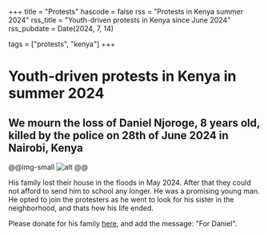 +++
title = "Protests"
hascode = false
rss = "Protests in Kenya summer 2024"
rss_title = "Youth-driven protests in Kenya since June 2024"
rss_pubdate = Date(2024, 7, 14)

tags = ["protests", "kenya"]
+++

# Youth-driven protests in Kenya in summer 2024

## We mourn the loss of Daniel Njoroge, 8 years old, killed by the police on 28th of June 2024 in Nairobi, Kenya

@@img-small ![alt](/daniel.jpeg) @@

His family lost their house in the floods in May 2024. After that they could
not afford to send him to school any longer. He was a promising young
man. He opted to join the protesters as he went to look for his sister in
the neighborhood, and thats how his life ended.

Please donate for his family [here](https://bunq.me/climatesolidarity), and add the message: "For Daniel".